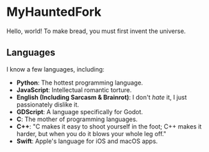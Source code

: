 # **MyHauntedFork**
Hello, world! To make bread, you must first invent the universe.

## **Languages**
I know a few languages, including:
- **Python**: The hottest programming language.
- **JavaScript**: Intellectual romantic torture.
- **English (Including Sarcasm & Brainrot)**: I don't *hate* it, I just passionately dislike it.
- **GDScript**: A language specifically for Godot.
- **C**: The mother of programming languages.
- **C++**: "C makes it easy to shoot yourself in the foot; C++ makes it harder, but when you do it blows your whole leg off."
- **Swift**: Apple's language for iOS and macOS apps.

